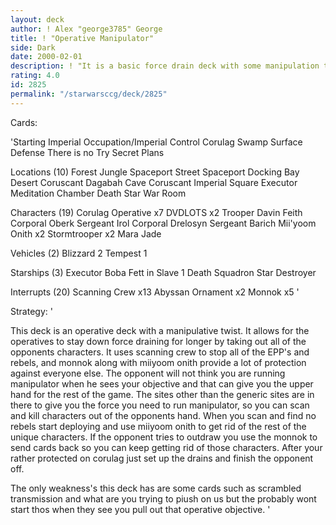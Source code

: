 ```yaml
---
layout: deck
author: ! Alex "george3785" George
title: ! "Operative Manipulator"
side: Dark
date: 2000-02-01
description: ! "It is a basic force drain deck with some manipulation to wreck a big EPP Party."
rating: 4.0
id: 2825
permalink: "/starwarsccg/deck/2825"
---
```

Cards: 

'Starting
Imperial Occupation/Imperial Control
Corulag
Swamp
Surface Defense
There is no Try
Secret Plans

Locations (10)
Forest
Jungle
Spaceport Street
Spaceport Docking Bay
Desert
Coruscant
Dagabah Cave
Coruscant Imperial Square
Executor Meditation Chamber
Death Star War Room

Characters (19)
Corulag Operative x7
DVDLOTS x2
Trooper Davin Feith
Corporal Oberk
Sergeant Irol
Corporal Drelosyn
Sergeant Barich
Mii'yoom Onith x2
Stormtrooper x2
Mara Jade

Vehicles (2)
Blizzard 2
Tempest 1

Starships (3)
Executor
Boba Fett in Slave 1
Death Squadron Star Destroyer

Interrupts (20)
Scanning Crew x13
Abyssan Ornament x2
Monnok x5 '

Strategy: '

This deck is an operative deck with a manipulative twist. It allows for the operatives to stay down force draining for longer by taking out all of the opponents characters. It uses scanning crew to stop all of the EPP's and rebels, and monnok along with miiyoom onith provide a lot of protection against everyone else. The opponent will not think you are running manipulator when he sees your objective and that can give you the upper hand for the rest of the game. The sites other than the generic sites are in there to give you the force you need to run manipulator, so you can scan and kill characters out of the opponents hand. When you scan and find no rebels start deploying and use miiyoom onith to get rid of the rest of the unique characters. If the opponent tries to outdraw you use the monnok to send cards back so you can keep getting rid of those characters. After your rather protected on corulag just set up the drains and finish the opponent off.

The only weakness's this deck has are some cards such as scrambled transmission and what are you trying to piush on us but the probably wont start thos when they see you pull out that operative objective. '
